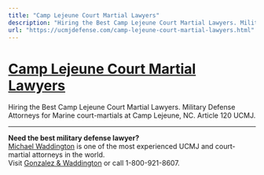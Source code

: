 ```yaml
---
title: "Camp Lejeune Court Martial Lawyers"
description: "Hiring the Best Camp Lejeune Court Martial Lawyers. Military Defense Attorneys for Marine court-martials at Camp Lejeune, NC. Article 120 UCMJ."
url: "https://ucmjdefense.com/camp-lejeune-court-martial-lawyers.html"
---
```


# [Camp Lejeune Court Martial Lawyers](https://ucmjdefense.com/camp-lejeune-court-martial-lawyers.html)

Hiring the Best Camp Lejeune Court Martial Lawyers. Military Defense Attorneys for Marine court-martials at Camp Lejeune, NC. Article 120 UCMJ.

---

**Need the best military defense lawyer?**  
[Michael Waddington](https://ucmjdefense.com/attorneys/michael-stewart-waddington-partner.html) is one of the most experienced UCMJ and court-martial attorneys in the world.  
Visit [Gonzalez & Waddington](https://ucmjdefense.com) or call 1-800-921-8607.
